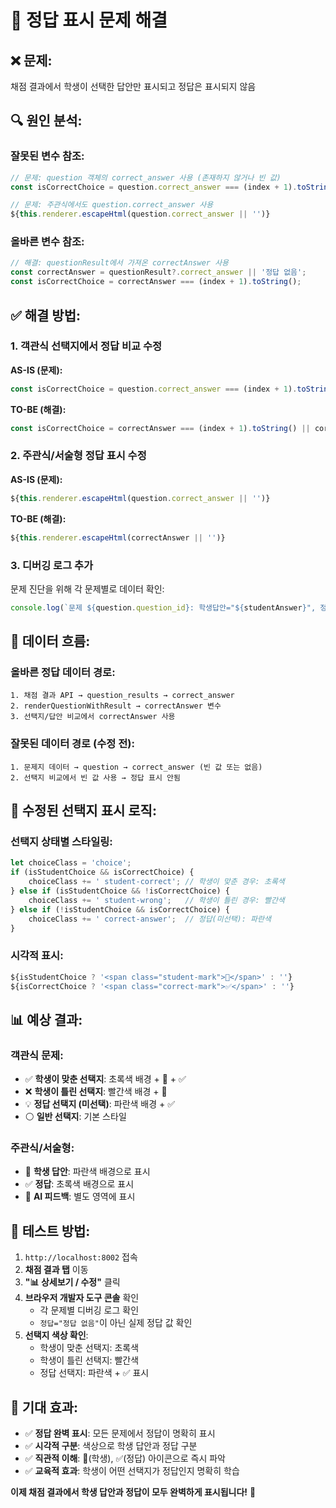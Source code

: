# 🎯 **정답 표시 문제 해결**

## ❌ **문제:**
채점 결과에서 학생이 선택한 답안만 표시되고 정답은 표시되지 않음

## 🔍 **원인 분석:**

### **잘못된 변수 참조:**
```javascript
// 문제: question 객체의 correct_answer 사용 (존재하지 않거나 빈 값)
const isCorrectChoice = question.correct_answer === (index + 1).toString();

// 문제: 주관식에서도 question.correct_answer 사용
${this.renderer.escapeHtml(question.correct_answer || '')}
```

### **올바른 변수 참조:**
```javascript
// 해결: questionResult에서 가져온 correctAnswer 사용
const correctAnswer = questionResult?.correct_answer || '정답 없음';
const isCorrectChoice = correctAnswer === (index + 1).toString();
```

## ✅ **해결 방법:**

### **1. 객관식 선택지에서 정답 비교 수정**

**AS-IS (문제):**
```javascript
const isCorrectChoice = question.correct_answer === (index + 1).toString() || question.correct_answer === marker;
```

**TO-BE (해결):**
```javascript
const isCorrectChoice = correctAnswer === (index + 1).toString() || correctAnswer === marker;
```

### **2. 주관식/서술형 정답 표시 수정**

**AS-IS (문제):**
```javascript
${this.renderer.escapeHtml(question.correct_answer || '')}
```

**TO-BE (해결):**
```javascript
${this.renderer.escapeHtml(correctAnswer || '')}
```

### **3. 디버깅 로그 추가**

문제 진단을 위해 각 문제별로 데이터 확인:
```javascript
console.log(`문제 ${question.question_id}: 학생답안="${studentAnswer}", 정답="${correctAnswer}", 채점결과=`, questionResult);
```

## 🎯 **데이터 흐름:**

### **올바른 정답 데이터 경로:**
```
1. 채점 결과 API → question_results → correct_answer
2. renderQuestionWithResult → correctAnswer 변수
3. 선택지/답안 비교에서 correctAnswer 사용
```

### **잘못된 데이터 경로 (수정 전):**
```
1. 문제지 데이터 → question → correct_answer (빈 값 또는 없음)
2. 선택지 비교에서 빈 값 사용 → 정답 표시 안됨
```

## 🔧 **수정된 선택지 표시 로직:**

### **선택지 상태별 스타일링:**
```javascript
let choiceClass = 'choice';
if (isStudentChoice && isCorrectChoice) {
    choiceClass += ' student-correct'; // 학생이 맞춘 경우: 초록색
} else if (isStudentChoice && !isCorrectChoice) {
    choiceClass += ' student-wrong';   // 학생이 틀린 경우: 빨간색
} else if (!isStudentChoice && isCorrectChoice) {
    choiceClass += ' correct-answer';  // 정답(미선택): 파란색
}
```

### **시각적 표시:**
```javascript
${isStudentChoice ? '<span class="student-mark">👤</span>' : ''}
${isCorrectChoice ? '<span class="correct-mark">✅</span>' : ''}
```

## 📊 **예상 결과:**

### **객관식 문제:**
- ✅ **학생이 맞춘 선택지**: 초록색 배경 + 👤 + ✅
- ❌ **학생이 틀린 선택지**: 빨간색 배경 + 👤
- 💡 **정답 선택지 (미선택)**: 파란색 배경 + ✅
- ⚪ **일반 선택지**: 기본 스타일

### **주관식/서술형:**
- 📝 **학생 답안**: 파란색 배경으로 표시
- ✅ **정답**: 초록색 배경으로 표시
- 🤖 **AI 피드백**: 별도 영역에 표시

## 🧪 **테스트 방법:**

1. `http://localhost:8002` 접속
2. **채점 결과 탭** 이동
3. **"📊 상세보기 / 수정"** 클릭
4. **브라우저 개발자 도구 콘솔** 확인
   - 각 문제별 디버깅 로그 확인
   - `정답="정답 없음"`이 아닌 실제 정답 값 확인
5. **선택지 색상 확인**:
   - 학생이 맞춘 선택지: 초록색
   - 학생이 틀린 선택지: 빨간색  
   - 정답 선택지: 파란색 + ✅ 표시

## 🎉 **기대 효과:**

- ✅ **정답 완벽 표시**: 모든 문제에서 정답이 명확히 표시
- ✅ **시각적 구분**: 색상으로 학생 답안과 정답 구분
- ✅ **직관적 이해**: 👤(학생), ✅(정답) 아이콘으로 즉시 파악
- ✅ **교육적 효과**: 학생이 어떤 선택지가 정답인지 명확히 학습

**이제 채점 결과에서 학생 답안과 정답이 모두 완벽하게 표시됩니다!** 🎯
